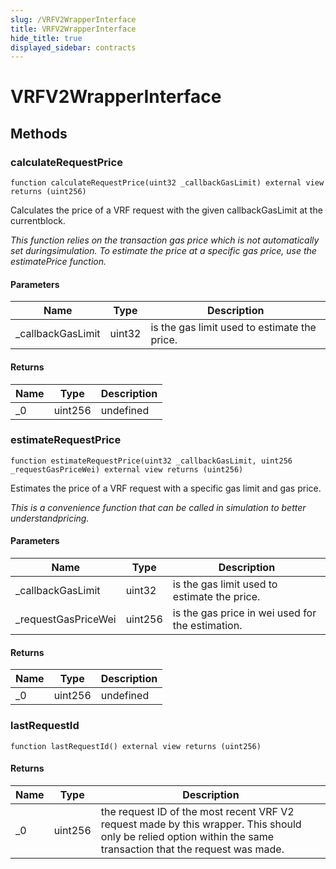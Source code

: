 ```yaml
---
slug: /VRFV2WrapperInterface
title: VRFV2WrapperInterface
hide_title: true
displayed_sidebar: contracts
---
```


# VRFV2WrapperInterface

## Methods

### calculateRequestPrice

```solidity
function calculateRequestPrice(uint32 _callbackGasLimit) external view returns (uint256)
```

Calculates the price of a VRF request with the given callbackGasLimit at the currentblock.

_This function relies on the transaction gas price which is not automatically set duringsimulation. To estimate the price at a specific gas price, use the estimatePrice function._

#### Parameters

| Name               | Type   | Description                                  |
| ------------------ | ------ | -------------------------------------------- |
| \_callbackGasLimit | uint32 | is the gas limit used to estimate the price. |

#### Returns

| Name | Type    | Description |
| ---- | ------- | ----------- |
| \_0  | uint256 | undefined   |

### estimateRequestPrice

```solidity
function estimateRequestPrice(uint32 _callbackGasLimit, uint256 _requestGasPriceWei) external view returns (uint256)
```

Estimates the price of a VRF request with a specific gas limit and gas price.

_This is a convenience function that can be called in simulation to better understandpricing._

#### Parameters

| Name                 | Type    | Description                                      |
| -------------------- | ------- | ------------------------------------------------ |
| \_callbackGasLimit   | uint32  | is the gas limit used to estimate the price.     |
| \_requestGasPriceWei | uint256 | is the gas price in wei used for the estimation. |

#### Returns

| Name | Type    | Description |
| ---- | ------- | ----------- |
| \_0  | uint256 | undefined   |

### lastRequestId

```solidity
function lastRequestId() external view returns (uint256)
```

#### Returns

| Name | Type    | Description                                                                                                                                                     |
| ---- | ------- | --------------------------------------------------------------------------------------------------------------------------------------------------------------- |
| \_0  | uint256 | the request ID of the most recent VRF V2 request made by this wrapper. This should only be relied option within the same transaction that the request was made. |

